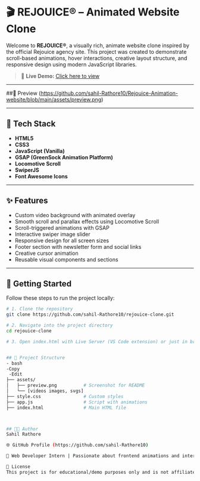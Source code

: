 # 🎬 REJOUICE® – Animated Website Clone

Welcome to **REJOUICE®**, a visually rich, animate website clone inspired by the official Rejouice agency site. This project was created to demonstrate scroll-based animations, hover interactions, creative layout structure, and responsive design using modern JavaScript libraries.

> 🔴 **Live Demo:** [Click here to view](https://rejouice-animation-website.vercel.app/)  
---

##📸 Preview (https://github.com/sahil-Rathore10/Rejouice-Animation-website/blob/main/assets/preview.png)

---

## 🔧 Tech Stack

- **HTML5**
- **CSS3**
- **JavaScript (Vanilla)**
- **GSAP (GreenSock Animation Platform)**
- **Locomotive Scroll**
- **SwiperJS**
- **Font Awesome Icons**

---

## ✨ Features

- Custom video background with animated overlay
- Smooth scroll and parallax effects using Locomotive Scroll
- Scroll-triggered animations with GSAP
- Interactive swiper image slider
- Responsive design for all screen sizes
- Footer section with newsletter form and social links
- Creative cursor animation
- Reusable visual components and sections

---

## 🚀 Getting Started

Follow these steps to run the project locally:

```bash
# 1. Clone the repository
git clone https://github.com/sahil-Rathore10/rejouice-clone.git

# 2. Navigate into the project directory
cd rejouice-clone

# 3. Open index.html with Live Server (VS Code extension) or just in browser


## 📁 Project Structure
- bash
-Copy
 -Edit
├── assets/
│   ├── preview.png          # Screenshot for README
│   └── [videos images, svgs]
├── style.css                # Custom styles
├── app.js                   # Script with animations
├── index.html               # Main HTML file



## 👨‍💻 Author
Sahil Rathore

🌐 GitHub Profile (https://github.com/sahil-Rathore10)

💼 Web Developer Intern | Passionate about frontend animations and interactive UIs

📄 License
This project is for educational/demo purposes only and is not affiliated with the official Rejouice® brand or company.
```
